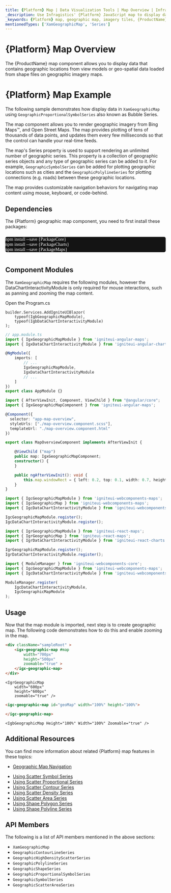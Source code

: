 ```yaml
---
title: {Platform} Map | Data Visualization Tools | Map Overview | Infragistics
_description: Use Infragistics' {Platform} JavaScript map to display data that contains geographic locations from view models or geo-spatial data loaded from shape files on geographic imagery maps. View the {ProductName} map demos!
_keywords: {Platform} map, geographic map, imagery tiles, {ProductName}, Infragistics
mentionedTypes: ['XamGeographicMap', 'Series']
---
```

# {Platform} Map Overview

The {ProductName} map component allows you to display data that contains geographic locations from view models or geo-spatial data loaded from shape files on geographic imagery maps.

# {Platform} Map Example

The following sample demonstrates how display data in `XamGeographicMap` using `GeographicProportionalSymbolSeries` also known as Bubble Series.

<code-view style="height: 500px"
           data-demos-base-url="{environment:dvDemosBaseUrl}"
           iframe-src="{environment:dvDemosBaseUrl}/maps/geo-map-type-scatter-bubble-series"
           github-src="maps/geo-map/type-scatter-bubble-series">
</code-view>

<div class="divider--half"></div>

The map component allows you to render geographic imagery from Bing Maps™, and Open Street Maps. The map provides plotting of tens of thousands of data points, and updates them every few milliseconds so that the control can handle your real-time feeds.

The map's Series property is used to support rendering an unlimited number of geographic series. This property is a collection of geographic series objects and any type of geographic series can be added to it. For example, `GeographicSymbolSeries` can be added for plotting geographic locations such as cities and the `GeographicPolylineSeries` for plotting connections (e.g. roads) between these geographic locations.

The map provides customizable navigation behaviors for navigating map content using mouse, keyboard, or code-behind.

<!-- Angular, React, WebComponents -->
## Dependencies

The {Platform} geographic map component, you need to first install these packages:

<pre style="background:#141414;color:white;display:inline-block;padding:16x;margin-top:10px;font-family:'Consolas';border-radius:5px;width:100%">
npm install --save {PackageCore}
npm install --save {PackageCharts}
npm install --save {PackageMaps}
</pre>
<!-- end: Angular, React, WebComponents -->

## Component Modules

The `XamGeographicMap` requires the following modules, however the DataChartInteractivityModule is only required for mouse interactions, such as panning and zooming the map content.

Open the Program.cs
```razor
builder.Services.AddIgniteUIBlazor(
    typeof(IgbGeographicMapModule), 
    typeof(IgbDataChartInteractivityModule)
);
```

```ts
// app.module.ts
import { IgxGeographicMapModule } from 'igniteui-angular-maps';
import { IgxDataChartInteractivityModule } from 'igniteui-angular-charts';

@NgModule({
    imports: [
        // ...
        IgxGeographicMapModule,
		IgxDataChartInteractivityModule
        // ...
    ]
})
export class AppModule {}
```

```ts
import { AfterViewInit, Component, ViewChild } from "@angular/core";
import { IgxGeographicMapComponent } from 'igniteui-angular-maps';

@Component({
  selector: "app-map-overview",
  styleUrls: ["./map-overview.component.scss"],
  templateUrl: "./map-overview.component.html"
})

export class MapOverviewComponent implements AfterViewInit {

    @ViewChild ("map")
    public map: IgxGeographicMapComponent;
    constructor() {
    }

    public ngAfterViewInit(): void {
        this.map.windowRect = { left: 0.2, top: 0.1, width: 0.7, height: 0.7 };
    }
}
```

```ts
import { IgcGeographicMapModule } from 'igniteui-webcomponents-maps';
import { IgcGeographicMap } from 'igniteui-webcomponents-maps';
import { IgcDataChartInteractivityModule } from 'igniteui-webcomponents-charts';

IgcGeographicMapModule.register();
IgcDataChartInteractivityModule.register();
```

```ts
import { IgrGeographicMapModule } from 'igniteui-react-maps';
import { IgrGeographicMap } from 'igniteui-react-maps';
import { IgrDataChartInteractivityModule } from 'igniteui-react-charts';

IgrGeographicMapModule.register();
IgrDataChartInteractivityModule.register();
```

```ts
import { ModuleManager } from 'igniteui-webcomponents-core';
import { IgcGeographicMapModule } from 'igniteui-webcomponents-maps';
import { IgcDataChartInteractivityModule } from 'igniteui-webcomponents-charts';

ModuleManager.register(
    IgcDataChartInteractivityModule,
    IgcGeographicMapModule
);
```

<div class="divider--half"></div>

## Usage

Now that the map module is imported, next step is to create geographic map. The following code demonstrates how to do this and enable zooming in the map.

```html
<div className="sampleRoot" >
    <igx-geographic-map #map
        width="700px"
        height="500px"
        zoomable="true" >
    </igx-geographic-map>
</div>
```

```tsx
<IgrGeographicMap
    width="600px"
    height="600px"
    zoomable="true" />
```

```html
<igc-geographic-map id="geoMap" width="100%" height="100%">

</igc-geographic-map>
```

```razor
<IgbGeographicMap Height="100%" Width="100%" Zoomable="true" />
```

<div class="divider--half"></div>

## Additional Resources

You can find more information about related {Platform} map features in these topics:

- [Geographic Map Navigation](geo-map-navigation.md)
<!-- - [Geographic Map Imagery](geo-map-display-imagery-types.md) -->
- [Using Scatter Symbol Series](geo-map-type-scatter-symbol-series.md)
- [Using Scatter Proportional Series](geo-map-type-scatter-bubble-series.md)
- [Using Scatter Contour Series](geo-map-type-scatter-contour-series.md)
- [Using Scatter Density Series](geo-map-type-scatter-density-series.md)
- [Using Scatter Area Series](geo-map-type-scatter-area-series.md)
- [Using Shape Polygon Series](geo-map-type-shape-polygon-series.md)
- [Using Shape Polyline Series](geo-map-type-shape-polyline-series.md)

## API Members

The following is a list of API members mentioned in the above sections:

- `XamGeographicMap`
- `GeographicContourLineSeries`
- `GeographicHighDensityScatterSeries`
- `GeographicPolylineSeries`
- `GeographicShapeSeries`
- `GeographicProportionalSymbolSeries`
- `GeographicSymbolSeries`
- `GeographicScatterAreaSeries`